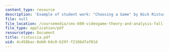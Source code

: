 ```yaml
---
content_type: resource
description: 'Example of student work: "Choosing a Game" by Nick Ristuccia.'
file: null
file_location: /coursemedia/cms-600-videogame-theory-and-analysis-fall-2007/4c458bac8eb064c0b29ff2106d7af01d_ristuccia.pdf
file_type: application/pdf
resourcetype: Document
title: ristuccia.pdf
uid: 4c458bac-8eb0-64c0-b29f-f2106d7af01d
---
```

